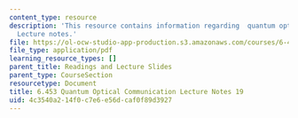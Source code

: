 ```yaml
---
content_type: resource
description: 'This resource contains information regarding  quantum optical communication:
  Lecture notes.'
file: https://ol-ocw-studio-app-production.s3.amazonaws.com/courses/6-453-quantum-optical-communication-fall-2016/4c3540a214f0c7e6e56dcaf0f89d3927_MIT6_453F16_Lect19.pdf
file_type: application/pdf
learning_resource_types: []
parent_title: Readings and Lecture Slides
parent_type: CourseSection
resourcetype: Document
title: 6.453 Quantum Optical Communication Lecture Notes 19
uid: 4c3540a2-14f0-c7e6-e56d-caf0f89d3927
---
```

